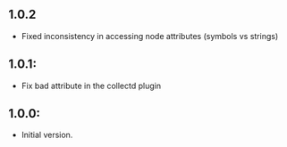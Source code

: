 ## 1.0.2
* Fixed inconsistency in accessing node attributes (symbols vs strings)

## 1.0.1:
* Fix bad attribute in the collectd plugin

## 1.0.0:
* Initial version.

